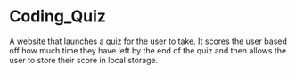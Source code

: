 # Coding_Quiz
A website that launches a quiz for the user to take. It scores the user based off how much time they have left by the end of the quiz and then allows the user to store their score in local storage.
